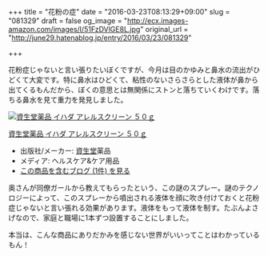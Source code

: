 +++
title = "花粉の症"
date = "2016-03-23T08:13:29+09:00"
slug = "081329"
draft = false
og_image = "http://ecx.images-amazon.com/images/I/51FzDVlGE8L.jpg"
original_url = "http://june29.hatenablog.jp/entry/2016/03/23/081329"

+++

<p>花粉症じゃないと言い張りたいぼくですが、今月は目のかゆみと鼻水の流出がひどくて大変です。特に鼻水はひどくて、粘性のないさらさらとした液体が鼻から出てくるもんだから、ぼくの意思とは無関係にストンと落ちていくわけです。落ちる鼻水を見て重力を発見しました。</p>

<p></p>
<div class="hatena-asin-detail">
<a href="http://www.amazon.co.jp/exec/obidos/ASIN/B00RYEOFTM/cameralady-22/"><img src="http://ecx.images-amazon.com/images/I/51FzDVlGE8L._SL160_.jpg" class="hatena-asin-detail-image" alt="資生堂薬品 イハダ アレルスクリーン ５０ｇ" title="資生堂薬品 イハダ アレルスクリーン ５０ｇ"></a><div class="hatena-asin-detail-info">
<p class="hatena-asin-detail-title"><a href="http://www.amazon.co.jp/exec/obidos/ASIN/B00RYEOFTM/cameralady-22/">資生堂薬品 イハダ アレルスクリーン ５０ｇ</a></p>
<ul>
<li>
<span class="hatena-asin-detail-label">出版社/メーカー:</span> <a class="keyword" href="http://d.hatena.ne.jp/keyword/%BB%F1%C0%B8%C6%B2">資生堂</a>薬品</li>
<li>
<span class="hatena-asin-detail-label">メディア:</span> ヘルスケア&amp;ケア用品</li>
<li><a href="http://d.hatena.ne.jp/asin/B00RYEOFTM/cameralady-22" target="_blank">この商品を含むブログ (1件) を見る</a></li>
</ul>
</div>
<div class="hatena-asin-detail-foot"></div>
</div>

<p>奥さんが同僚ガールから教えてもらったという、この謎のスプレー。謎のテクノロジーによって、このスプレーから噴出される液体を顔に吹き付けておくと花粉症じゃないと言い張れる効果があります。液体をもって液体を制す。たぶんよさげなので、家庭と職場に1本ずつ設置することにしました。</p>

<p>本当は、こんな商品にありだかみを感じない世界がいいってことはわかっているもん！</p>